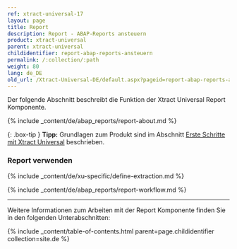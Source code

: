 ```yaml
---
ref: xtract-universal-17
layout: page
title: Report 
description: Report - ABAP-Reports ansteuern
product: xtract-universal
parent: xtract-universal
childidentifier: report-abap-reports-ansteuern
permalink: /:collection/:path
weight: 80
lang: de_DE
old_url: /Xtract-Universal-DE/default.aspx?pageid=report-abap-reports-ansteuern
---
```

Der folgende Abschnitt beschreibt die Funktion der Xtract Universal Report Komponente.<br>

{% include _content/de/abap_reports/report-about.md %}

{: .box-tip }
**Tipp:** Grundlagen zum Produkt sind im Abschnitt [Erste Schritte mit Xtract Universal](./erste-schritte) beschrieben.

### Report verwenden
{% include _content/de/xu-specific/define-extraction.md %}


{% include _content/de/abap_reports/report-workflow.md %}

****

Weitere Informationen zum Arbeiten mit der Report Komponente finden Sie in den folgenden Unterabschnitten:

{% include _content/table-of-contents.html parent=page.childidentifier collection=site.de %}